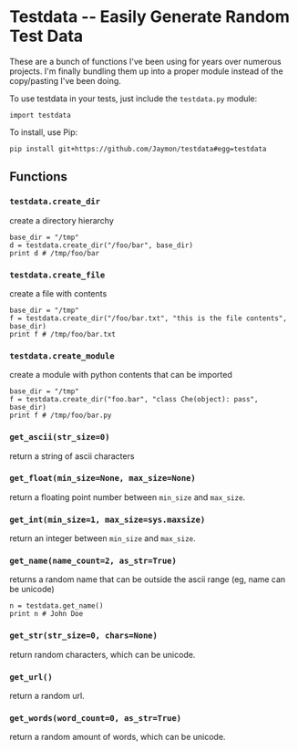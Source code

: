 # Testdata -- Easily Generate Random Test Data

These are a bunch of functions I've been using for years over numerous projects. I'm finally bundling
them up into a proper module instead of the copy/pasting I've been doing.

To use testdata in your tests, just include the `testdata.py` module:

    import testdata

To install, use Pip:

    pip install git+https://github.com/Jaymon/testdata#egg=testdata


## Functions

### `testdata.create_dir`

create a directory hierarchy

    base_dir = "/tmp"
    d = testdata.create_dir("/foo/bar", base_dir)
    print d # /tmp/foo/bar

### `testdata.create_file`

create a file with contents

    base_dir = "/tmp"
    f = testdata.create_dir("/foo/bar.txt", "this is the file contents", base_dir)
    print f # /tmp/foo/bar.txt

### `testdata.create_module`

create a module with python contents that can be imported

    base_dir = "/tmp"
    f = testdata.create_dir("foo.bar", "class Che(object): pass", base_dir)
    print f # /tmp/foo/bar.py

### `get_ascii(str_size=0)`

return a string of ascii characters

### `get_float(min_size=None, max_size=None)`

return a floating point number between `min_size` and `max_size`.

### `get_int(min_size=1, max_size=sys.maxsize)`

return an integer between `min_size` and `max_size`.


### `get_name(name_count=2, as_str=True)`

returns a random name that can be outside the ascii range (eg, name can be unicode)

    n = testdata.get_name()
    print n # John Doe

### `get_str(str_size=0, chars=None)`

return random characters, which can be unicode.

### `get_url()`

return a random url.

### `get_words(word_count=0, as_str=True)`

return a random amount of words, which can be unicode.

